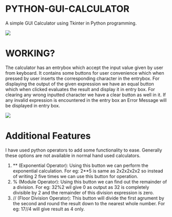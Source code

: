 # PYTHON-GUI-CALCULATOR
A simple GUI Calculator using Tkinter in Python programming.




![](https://github.com/shubham4-9/Codsoft-Internship/blob/main/Calculator/images/Screenshot%20(37).png)



# WORKING?
The calculator has an entrybox which accept the input value given by user from keyboard. It contains some buttons for user convenience which when pressed by user inserts the corresponding character in the entrybox. For displaying the output of the given expression we have an equal button which when clicked evaluates the result and display it in entry box. For clearing any wrong inputted character we have a clear button as well in it. 
If any invalid expression is encountered in the entry box an Error Message will be displayed in entry box.




![](https://github.com/shubham4-9/Codsoft-Internship/blob/main/Calculator/images/Screenshot%20(38).png)


# Additional Features
I have used python operators to add some functionality to ease. Generally these options are not available in normal hand used calculators.
1. ** (Exponential Operator): Using this button we can perform the exponential calculation. For eg: 2**5 is same as 2x2x2x2x2 so instead of writing  2 five times we can use this button for operation.
2. % (Module Operator): Using this button we can find out the remainder of a division. For eg: 32%2 wil give 0 as output as 32 is completely divisible by 2 and the remainder of this division expression is zero.
3. // (Floor Division Operator): This button will divide the first agrument by the second and round the result down to the nearest whole number. For eg: 17//4 will give result as 4 only.
